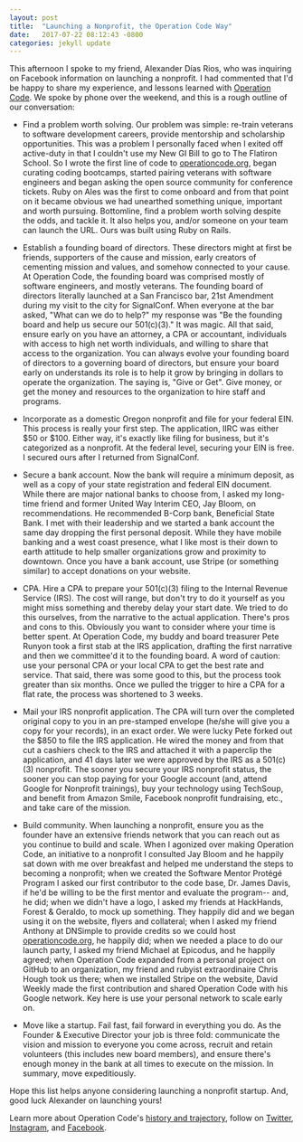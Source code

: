 ```yaml
---
layout: post
title:  "Launching a Nonprofit, the Operation Code Way"
date:   2017-07-22 08:12:43 -0800
categories: jekyll update
---
```


This afternoon I spoke to my friend, Alexander Días Rios, who was inquiring on Facebook information on launching a nonprofit. I had commented that I'd be happy to share my experience, and lessons learned with [Operation Code](https://operationcode.org). We spoke by phone over the weekend, and this is a rough outline of our conversation:

- Find a problem worth solving. Our problem was simple: re-train veterans to software development careers, provide mentorship and scholarship opportunities. This was a problem I personally faced when I exited off active-duty in that I couldn't use my New GI Bill to go to The Flatiron School. So I wrote the first line of code to [operationcode.org](https://operationcode.org), began curating coding bootcamps, started pairing veterans with software engineers and began asking the open source community for conference tickets. Ruby on Ales was the first to come onboard and from that point on it became obvious we had unearthed something unique, important and worth pursuing. Bottomline, find a problem worth solving despite the odds, and tackle it. It also helps you, and/or someone on your team can launch the URL. Ours was built using Ruby on Rails.

- Establish a founding board of directors. These directors might at first be friends, supporters of the cause and mission, early creators of cementing mission and values, and somehow connected to your cause. At Operation Code, the founding board was comprised mostly of software engineers, and mostly veterans. The founding board of directors literally launched at a San Francisco bar, 21st Amendment during my visit to the city for SignalConf. When everyone at the bar asked, "What can we do to help?" my response was "Be the founding board and help us secure our 501(c)(3)." It was magic. All that said, ensure early on you have an attorney, a CPA or accountant, individuals with access to high net worth individuals, and willing to share that access to the organization. You can always evolve your founding board of directors to a governing board of directors, but ensure your board early on understands its role is to help it grow by bringing in dollars to operate the organization. The saying is, "Give or Get". Give money, or get the money and resources to the organization to hire staff and programs.

- Incorporate as a domestic Oregon nonprofit and file for your federal EIN. This process is really your first step. The application, IIRC was either $50 or $100. Either way, it's exactly like filing for business, but it's categorized as a nonprofit. At the federal level, securing your EIN is free. I secured ours after I returned from SignalConf.

- Secure a bank account. Now the bank will require a minimum deposit, as well as a copy of your state registration and federal EIN document. While there are major national banks to choose from, I asked my long-time friend and former United Way Interim CEO, Jay Bloom, on recommendations. He recommended B-Corp bank, Beneficial State Bank. I met with their leadership and we started a bank account the same day dropping the first personal deposit. While they have mobile banking and a west coast presence, what I like most is their down to earth attitude to help smaller organizations grow and proximity to downtown. Once you have a bank account, use Stripe (or something similar) to accept donations on your website.

- CPA. Hire a CPA to prepare your 501(c)(3) filing to the Internal Revenue Service (IRS). The cost will range, but don't try to do it yourself as you might miss something and thereby delay your start date. We tried to do this ourselves, from the narrative to the actual application. There's pros and cons to this. Obviously you want to consider where your time is better spent. At Operation Code, my buddy and board treasurer Pete Runyon took a first stab at the IRS application, drafting the first narrative and then we committee'd it to the founding board. A word of caution: use your personal CPA or your local CPA to get the best rate and service. That said, there was some good to this, but the process took greater than six months. Once we pulled the trigger to hire a CPA for a flat rate, the process was shortened to 3 weeks.

- Mail your IRS nonprofit application. The CPA will turn over the completed original copy to you in an pre-stamped envelope (he/she will give you a copy for your records), in an exact order. We were lucky Pete forked out the $850 to file the IRS application. He wired the money and from that cut a cashiers check to the IRS and attached it with a paperclip the application, and 41 days later we were approved by the IRS as a 501(c)(3) nonprofit. The sooner you secure your IRS nonprofit status, the sooner you can stop paying for your Google account (and, attend Google for Nonprofit trainings), buy your technology using TechSoup, and benefit from Amazon Smile, Facebook nonprofit fundraising, etc., and take care of the mission.

- Build community. When launching a nonprofit, ensure you as the founder have an extensive friends network that you can reach out as you continue to build and scale. When I agonized over making Operation Code, an initiative to a nonprofit I consulted Jay Bloom and he happily sat down with me over breakfast and helped me understand the steps to becoming a nonprofit; when we created the Software Mentor Protégé Program I asked our first contributor to the code base, Dr. James Davis, if he'd be willing to be the first mentor and evaluate the program-- and, he did; when we didn't have a logo, I asked my friends at HackHands, Forest & Geraldo, to mock up something. They happily did and we began using it on the website, flyers and collateral; when I asked my friend Anthony at DNSimple to provide credits so we could host [operationcode.org](https://operationcode.org), he happily did; when we needed a place to do our launch party, I asked my friend Michael at Epicodus, and he happily agreed; when Operation Code expanded from a personal project on GitHub to an organization, my friend and rubyist extraordinaire Chris Hough took us there; when we installed Stripe on the website, David Weekly made the first contribution and shared Operation Code with his Google network. Key here is use your personal network to scale early on.

- Move like a startup. Fail fast, fail forward in everything you do. As the Founder & Executive Director your job is three fold: communicate the vision and mission to everyone you come across, recruit and retain volunteers (this includes new board members), and ensure there's enough money in the bank at all times to execute on the mission. In summary, move expeditiously.

Hope this list helps anyone considering launching a nonprofit startup. And, good luck Alexander on launching yours!

Learn more about Operation Code's [history and trajectory](https://operationcode.org/history), follow on [Twitter](https://twitter.com/operation_code), [Instagram](https://instagram.com/operation_code), and [Facebook](https://facebook.com/operationcode.org).
